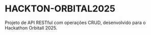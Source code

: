 # HACKTON-ORBITAL2025
Projeto de API RESTful com operações CRUD, desenvolvido para o Hackathon Orbitall 2025.
